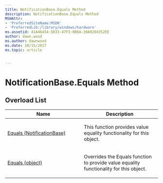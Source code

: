 ```yaml
---
title: NotificationBase.Equals Method
description: NotificationBase.Equals Method
MSHAttr:
- 'PreferredSiteName:MSDN'
- 'PreferredLib:/library/windows/hardware'
ms.assetid: 41A46454-5833-47F3-8B6A-30A0204352EE
author: dawn.wood
ms.author: dawnwood
ms.date: 10/15/2017
ms.topic: article


---
```


# NotificationBase.Equals Method


## <span id="Overload_List"></span><span id="overload_list"></span><span id="OVERLOAD_LIST"></span>Overload List


<table>
<colgroup>
<col width="50%" />
<col width="50%" />
</colgroup>
<thead>
<tr class="header">
<th>Name</th>
<th>Description</th>
</tr>
</thead>
<tbody>
<tr class="odd">
<td><p><a href="notificationbase-equals-method--notificationbase-.md" data-raw-source="[Equals (NotificationBase)](notificationbase-equals-method--notificationbase-.md)">Equals (NotificationBase)</a></p></td>
<td><p>This function provides value equality functionality for this object.</p></td>
</tr>
<tr class="even">
<td><p><a href="notificationbase-equals-method--object-.md" data-raw-source="[Equals (object)](notificationbase-equals-method--object-.md)">Equals (object)</a></p></td>
<td><p>Overrides the Equals function to provide value equality functionality for this object.</p></td>
</tr>
</tbody>
</table>

 

 

 






